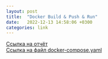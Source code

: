 ```yaml
---
layout: post
title:  "Docker Build & Push & Run"
date:   2022-12-13 14:58:06 +0300
categories: link
---
```


[Ссылка на отчёт](https://docs.google.com/document/d/11_gJbT9WkNayC0Tsq_ehzC7Snl8sJVzY/edit?usp=share_link&ouid=107250528250100576253&rtpof=true&sd=true)  
[Ссылка на файл docker-compose.yaml](https://drive.google.com/file/d/10lpyzzVheBQOJVzvtQiShVFJTplV4_0z/view?usp=share_link)